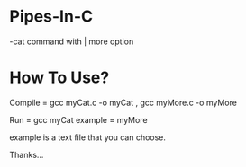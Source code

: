 # Pipes-In-C
-cat command with | more option


# How To Use?

Compile = gcc myCat.c -o myCat , gcc myMore.c -o myMore

Run = gcc myCat example = myMore

example is a text file that you can choose.


Thanks...
